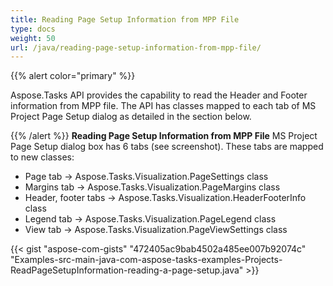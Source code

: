 ```yaml
---
title: Reading Page Setup Information from MPP File
type: docs
weight: 50
url: /java/reading-page-setup-information-from-mpp-file/
---
```


{{% alert color="primary" %}} 

Aspose.Tasks API provides the capability to read the Header and Footer information from MPP file. The API has classes mapped to each tab of MS Project Page Setup dialog as detailed in the section below.

{{% /alert %}} 
**Reading Page Setup Information from MPP File**
MS Project Page Setup dialog box has 6 tabs (see screenshot). These tabs are mapped to new classes:
- Page tab -> Aspose.Tasks.Visualization.PageSettings class
- Margins tab -> Aspose.Tasks.Visualization.PageMargins class
- Header, footer tabs -> Aspose.Tasks.Visualization.HeaderFooterInfo class
- Legend tab -> Aspose.Tasks.Visualization.PageLegend class
- View tab -> Aspose.Tasks.Visualization.PageViewSettings class

{{< gist "aspose-com-gists" "472405ac9bab4502a485ee007b92074c" "Examples-src-main-java-com-aspose-tasks-examples-Projects-ReadPageSetupInformation-reading-a-page-setup.java" >}}
